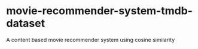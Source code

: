 

# movie-recommender-system-tmdb-dataset
A content based movie recommender system using cosine similarity
